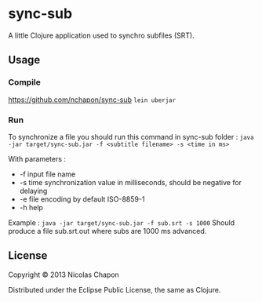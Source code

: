# sync-sub

A little Clojure application used to synchro subfiles (SRT).

## Usage

### Compile ###
https://github.com/nchapon/sync-sub
 `lein uberjar`

### Run  ###
To synchronize a file you should run this command in sync-sub folder :
`java -jar target/sync-sub.jar -f <subtitle filename> -s <time in ms>`

With parameters :
 + -f input file name
 + -s time synchronization value in milliseconds, should be negative for delaying
 + -e file encoding by default ISO-8859-1
 + -h help

Example :
`java -jar target/sync-sub.jar -f sub.srt -s 1000`
Should produce a file sub.srt.out where subs are 1000 ms advanced.


## License

Copyright © 2013 Nicolas Chapon

Distributed under the Eclipse Public License, the same as Clojure.
